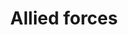---
title: Allied forces
longTitle: 'Allied forces'
tags:
- gccommon
french:
- "[[Forces alliees]]"
---